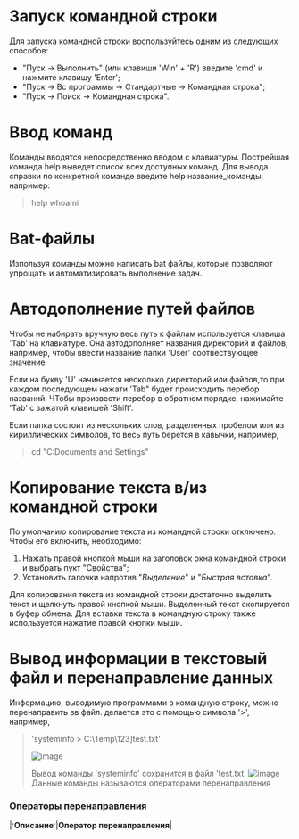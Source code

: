 # Запуск командной строки

Для запуска командной строки воспользуйтесь одним из следующих способов:

   * "Пуск -> Выполнить" (или клавиши 'Win' + 'R') введите 'cmd' и нажмите клавишу 'Enter';
   * "Пуск -> Вс программы -> Стандартные -> Командная строка";
   * "Пуск -> Поиск -> Командная строка".

# Ввод команд

Команды вводятся непосредственно вводом с клавиатуры. Пострейшая команда help выведет список всех доступных команд. Для вывода справки по конкретной команде введите help название_команды, например:
> help whoami

# Bat-файлы
Изпользуя команды можно написать bat файлы, которые позволяют упрощать и автоматизировать выполнение задач.

# Автодополнение путей файлов
Чтобы не набирать вручную весь путь к файлам используется клавиша 'Tab' на клавиатуре. Она автодополняет названия директорий и файлов, например, чтобы ввести название папки 'User' соотвествующее значение

Если на букву 'U' начинается несколько директорий или файлов,то при каждом последующем нажати 'Tab" будет происходить перебор названий. ЧТобы произвести перебор в обратном порядке, нажимайте 'Tab' с зажатой клавишей 'Shift'.

Если папка состоит из нескольких слов, разделенных пробелом или из кириллических символов, то весь путь берется в кавычки, например, 
> cd "C:Documents and Settings"

# Копирование текста в/из командной строки
По умолчанию копирование текста из командной строки отключено. Чтобы его включить, необходимо:
1. Нажать правой кнопкой мыши на заголовок окна командной строки и выбрать пукт "Свойства";
2. Установить галочки напротив "*Выделение*" и "*Быстрая вставка*".

Для копирования текста из командной строки достаточно выделить текст и щелкнуть правой кнопкой мыши. Выделенный текст скопируется в буфер обмена. Для вставки текста в командную строку также используется нажатие правой кнопки мыши.

# Вывод информации в текстовый файл и перенаправление данных
Информацию, выводимую программами в командную строку, можно перенаправить вв файл. делается это с помощью символа '>', например,
> 'systeminfo > C:\Temp\123]test.txt'
> 
> ![image](https://user-umages.githubusercontent.com/16436481/131782395-b63b994a-cdab-46a9-9792-67e2362d45bb.png)
> 
> Вывод команды 'systeminfo' сохранится в файл 'test.txt'
> ![image](https://user-umages.githubusercontent.com/16436481/131782395-b63b994a-cdab-46a9-9792-67e2362d45bb.png)
> Данные команды называются операторами перенаправления

### Операторы перенаправления
|:**Описание**:|**Оператор перенаправления**|
> 
